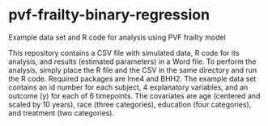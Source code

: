 # pvf-frailty-binary-regression
Example data set and R code for analysis using PVF frailty model

This repository contains a CSV file with simulated data, R code for its analysis, and results (estimated parameters) in a Word file. To perform the analysis, simply place the R file and the CSV in the same directory and run the R code. Required packages are lme4 and BHH2. 
The example data set contains an id number for each subject, 4 explanatory variables, and an outcome (y) for each of 6 timepoints. 
The covariates are age (centered and scaled by 10 years), race (three categories), education (four categories), and treatment (two categories).
